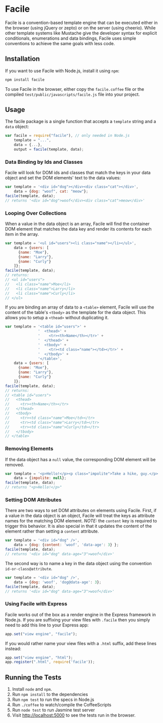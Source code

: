 # Facile

Facile is a convention-based template engine that can be executed
either in the browser (using jQuery or zepto) or on the server
(using cheerio). While other template systems like Mustache give the
developer syntax for explicit conditionals, enumerations and data 
bindings, Facile uses simple conventions to achieve the same goals 
with less code.

## Installation

If you want to use Facile with Node.js, install it using `npm`:

```bash
npm install facile
```

To use Facile in the browser, either copy the `facile.coffee` file
or the compiled `test/public/javascripts/facile.js` file into your
project.

## Usage

The facile package is a single function that accepts a `template` string
and a `data` object:

```javascript
var facile = require("facile"), // only needed in Node.js
    template = "...",
    data = {...},
    output = facile(template, data);
```

### Data Binding by Ids and Classes

Facile will look for DOM ids and classes that match the keys in your
data object and set the DOM elements' text to the data values:

```javascript
var template = '<div id="dog"></div><div class="cat"></div>',
    data = {dog: "woof", cat: "meow"};
facile(template, data);
// returns '<div id="dog">woof</div><div class="cat">meow</div>'
```

### Looping Over Collections

When a value in the data object is an array, Facile will find the
container DOM element that matches the data key and render its
contents for each item in the array.

```javascript
var template = '<ul id="users"><li class="name"></li></ul>',
    data = {users: [
      {name: "Moe"}, 
      {name: "Larry"},
      {name: "Curly"}
    ]};
facile(template, data);
// returns:
// <ul id="users">
//   <li class="name">Moe</li>
//   <li class="name">Larry</li>
//   <li class="name">Curly</li>
// </ul>
```

If you are binding an array of data to a `<table>` element, Facile will
use the content of the table's `<tbody>` as the template for the data object.
This allows you to setup a `<thead>` without duplicating it.

```javascript
var template = '<table id="users">' +
               '  <thead>' +
               '    <tr><th>Name</th></tr>' +
               '  </thead>' +
               '  <tbody>' +
               '    <tr><td class="name"></td></tr>' +
               '  </tbody>' +
               '</table>',
    data = {users: [
      {name: "Moe"}, 
      {name: "Larry"},
      {name: "Curly"}
    ]};
facile(template, data);
// returns:
// <table id="users">
//   <thead>
//     <tr><th>Name</th></tr>
//   </thead>
//   <tbody>
//     <tr><td class="name">Moe</td></tr>
//     <tr><td class="name">Larry</td></tr>
//     <tr><td class="name">Curly</td></tr>
//   </tbody>
// </table>
```

### Removing Elements

If the data object has a `null` value, the corresponding DOM element
will be removed.

```javascript
var template = '<p>Hello!</p><p class="impolite">Take a hike, guy.</p>',
    data = {impolite: null};
facile(template, data);
// returns "<p>Hello!</p>"
```

### Setting DOM Attributes

There are two ways to set DOM attributes on elements using Facile.
First, if a value in the data object is an object, Facile will treat 
the keys as attribute names for the matching DOM element. *NOTE:* 
the `content` key is required to trigger this behavior. It is also 
special in that it updates the content of the element rather than 
setting a `content` attribute.

```javascript
var template = '<div id="dog" />',
    data = {dog: {content: 'woof', 'data-age': 3} };
facile(template, data);
// returns '<div id="dog" data-age="3">woof</div>'
```

The second way is to name a key in the data object using the convention
`id-or-class@attribute`.

```javascript
var template = '<div id="dog" />',
    data = {dog: 'woof', 'dog@data-age': 3};
facile(template, data);
// returns '<div id="dog" data-age="3">woof</div>'
```

### Using Facile with Express

Facile works out of the box as a render engine in the Express framework 
in Node.js. If you are suffixing your view files with `.facile` then you
simply need to add this line to your Express app:

```javascript
app.set("view engine", "facile");
```

If you would rather name your view files with a `.html` suffix, add these
lines instead:

```javascript
app.set("view engine", "html");
app.register(".html", require('facile'));
```

## Running the Tests

1. Install `node` and `npm`.
2. Run `npm install` to the dependencies
3. Run `npm test` to run the specs in Node.js
4. Run `./coffee` to watch/compile the CoffeeScripts
5. Run `node test` to run Jasmine test server
6. Visit [http://localhost:5000](http://localhost:5000) to see the tests run in the browser.

